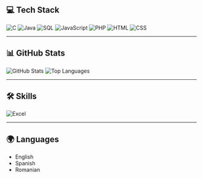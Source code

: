 ## 💻 Tech Stack

![C](https://img.shields.io/badge/C-00599C?style=flat-square&logo=C&logoColor=white)
![Java](https://img.shields.io/badge/Java-DA572B?style=flat-square&logo=java&logoColor=white)
![SQL](https://img.shields.io/badge/SQL-003B57?style=flat-square&logo=postgresql&logoColor=white)
![JavaScript](https://img.shields.io/badge/JavaScript-F7DF1E?style=flat-square&logo=javascript&logoColor=black)
![PHP](https://img.shields.io/badge/PHP-777BB4?style=flat-square&logo=php&logoColor=white)
![HTML](https://img.shields.io/badge/HTML-E34F26?style=flat-square&logo=html5&logoColor=white)
![CSS](https://img.shields.io/badge/CSS-1572B6?style=flat-square&logo=css3&logoColor=white)


---

## 📊 GitHub Stats

![GitHub Stats](https://github-readme-stats.vercel.app/api?username=Matei-Stefan-Militaru&show_icons=true&count_private=true&theme=radical)
![Top Languages](https://github-readme-stats.vercel.app/api/top-langs/?username=Matei-Stefan-Militaru&layout=compact&theme=radical)

---

## 🛠️ Skills

![Excel](https://img.shields.io/badge/Excel-217346?style=flat-square&logo=microsoft-excel&logoColor=white)

---

## 🌍 Languages

- English
- Spanish
- Romanian
